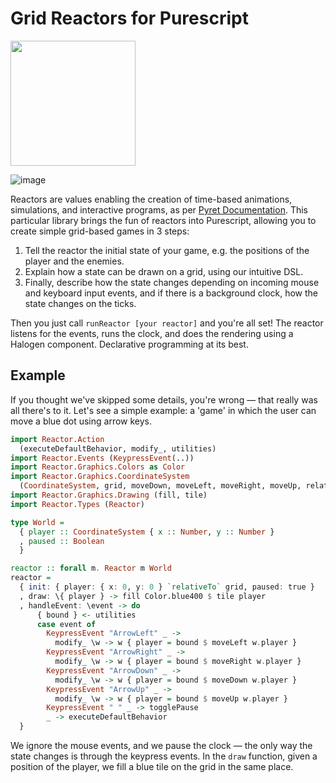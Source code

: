 # Grid Reactors for Purescript

<img src='[figure/rstudio.png](https://github.com/Eugleo/purescript-grid-reactors/assets/21257632/7c148f50-9f3d-4135-9842-ddd09b4d4115)' width='200'>

![image](https://github.com/Eugleo/purescript-grid-reactors/assets/21257632/74fa6b27-5fe2-43e5-93c0-e07ce453b473)



Reactors are values enabling the creation of time-based animations, simulations, and interactive programs, as per [Pyret Documentation](https://www.pyret.org/docs/latest/reactors.html). This particular library brings the fun of reactors into Purescript, allowing you to create simple grid-based games in 3 steps:

1. Tell the reactor the initial state of your game, e.g. the positions of the player and the enemies.
2. Explain how a state can be drawn on a grid, using our intuitive DSL.
3. Finally, describe how the state changes depending on incoming mouse and keyboard input events, and if there is a background clock, how the state changes on the ticks.

Then you just call `runReactor [your reactor]` and you're all set! The reactor listens for the events, runs the clock, and does the rendering using a Halogen component. Declarative programming at its best.

## Example

If you thought we've skipped some details, you're wrong — that really was all there's to it. Let's see a simple example: a 'game' in which the user can move a blue dot using arrow keys.

```haskell
import Reactor.Action
  (executeDefaultBehavior, modify_, utilities)
import Reactor.Events (KeypressEvent(..))
import Reactor.Graphics.Colors as Color
import Reactor.Graphics.CoordinateSystem
  (CoordinateSystem, grid, moveDown, moveLeft, moveRight, moveUp, relativeTo)
import Reactor.Graphics.Drawing (fill, tile)
import Reactor.Types (Reactor)

type World =
  { player :: CoordinateSystem { x :: Number, y :: Number }
  , paused :: Boolean
  }

reactor :: forall m. Reactor m World
reactor =
  { init: { player: { x: 0, y: 0 } `relativeTo` grid, paused: true }
  , draw: \{ player } -> fill Color.blue400 $ tile player
  , handleEvent: \event -> do
      { bound } <- utilities
      case event of
        KeypressEvent "ArrowLeft" _ ->
          modify_ \w -> w { player = bound $ moveLeft w.player }
        KeypressEvent "ArrowRight" _ ->
          modify_ \w -> w { player = bound $ moveRight w.player }
        KeypressEvent "ArrowDown" _ ->
          modify_ \w -> w { player = bound $ moveDown w.player }
        KeypressEvent "ArrowUp" _ ->
          modify_ \w -> w { player = bound $ moveUp w.player }
        KeypressEvent " " _ -> togglePause
        _ -> executeDefaultBehavior
  }
```

We ignore the mouse events, and we pause the clock — the only way the state changes is through the keypress events. In the `draw` function, given a position of the player, we fill a blue tile on the grid in the same place.
